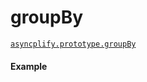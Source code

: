 # groupBy

[`asyncplify.prototype.groupBy`](https://github.com/danylaporte/asyncplify/blob/master/src/groupBy.js)

#### Example

[](http://jsbin.com/wupipe/1/embed?js,console)